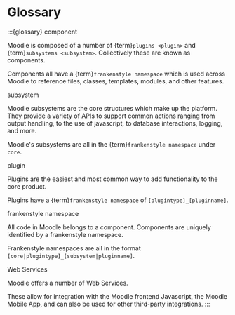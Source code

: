 # Glossary

:::{glossary}
component

  Moodle is composed of a number of {term}`plugins <plugin>` and {term}`subsystems <subsystem>`. Collectively these are known as
  components.

  Components all have a {term}`frankenstyle namespace` which is used across Moodle to reference files, classes,
  templates, modules, and other features.

subsystem

  Moodle subsystems are the core structures which make up the platform.
  They provide a variety of APIs to support common actions ranging from output handling, to the use of javascript,
  to database interactions, logging, and more.

  Moodle's subsystems are all in the {term}`frankenstyle namespace` under `core`.

plugin

  Plugins are the easiest and most common way to add functionality to the core product.

  Plugins have a {term}`frankenstyle namespace` of `[plugintype]_[pluginname]`.

frankenstyle namespace

  All code in Moodle belongs to a component.
  Components are uniquely identified by a frankenstyle namespace.

  Frankenstyle namespaces are all in the format `[core|plugintype]_[subsystem|pluginname]`.

Web Services

  Moodle offers a number of Web Services.

  These allow for integration with the Moodle frontend Javascript, the Moodle Mobile App, and can also be used for
  other third-party integrations.
:::
